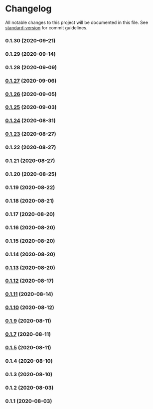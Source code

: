 # Changelog

All notable changes to this project will be documented in this file. See [standard-version](https://github.com/conventional-changelog/standard-version) for commit guidelines.

### 0.1.30 (2020-09-21)

### 0.1.29 (2020-09-14)

### 0.1.28 (2020-09-09)

### [0.1.27](https://github.com/markusl/cdk-ecr-image-scan-handler/compare/v0.1.26...v0.1.27) (2020-09-06)

### [0.1.26](https://github.com/markusl/cdk-ecr-image-scan-handler/compare/v0.1.25...v0.1.26) (2020-09-05)

### [0.1.25](https://github.com/markusl/cdk-ecr-image-scan-handler/compare/v0.1.24...v0.1.25) (2020-09-03)

### [0.1.24](https://github.com/markusl/cdk-ecr-image-scan-handler/compare/v0.1.23...v0.1.24) (2020-08-31)

### [0.1.23](https://github.com/markusl/cdk-ecr-image-scan-handler/compare/v0.1.21...v0.1.23) (2020-08-27)

### 0.1.22 (2020-08-27)

### 0.1.21 (2020-08-27)

### 0.1.20 (2020-08-25)

### 0.1.19 (2020-08-22)

### 0.1.18 (2020-08-21)

### 0.1.17 (2020-08-20)

### 0.1.16 (2020-08-20)

### 0.1.15 (2020-08-20)

### 0.1.14 (2020-08-20)

### [0.1.13](https://github.com/markusl/cdk-ecr-image-scan-handler/compare/v0.1.12...v0.1.13) (2020-08-20)

### [0.1.12](https://github.com/markusl/cdk-ecr-image-scan-handler/compare/v0.1.11...v0.1.12) (2020-08-17)

### [0.1.11](https://github.com/markusl/cdk-ecr-image-scan-handler/compare/v0.1.5...v0.1.11) (2020-08-14)

### [0.1.10](https://github.com/markusl/cdk-ecr-image-scan-handler/compare/v0.1.9...v0.1.10) (2020-08-12)

### [0.1.9](https://github.com/markusl/cdk-ecr-image-scan-handler/compare/v0.1.7...v0.1.9) (2020-08-11)

### [0.1.7](https://github.com/markusl/cdk-ecr-image-scan-handler/compare/v0.1.5...v0.1.7) (2020-08-11)

### [0.1.5](https://github.com/markusl/cdk-ecr-image-scan-handler/compare/v0.1.4...v0.1.5) (2020-08-11)

### 0.1.4 (2020-08-10)

### 0.1.3 (2020-08-10)

### 0.1.2 (2020-08-03)

### 0.1.1 (2020-08-03)
